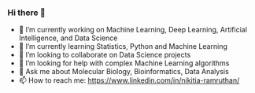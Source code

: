 ### Hi there 👋

- 🔭 I’m currently working on Machine Learning, Deep Learning, Artificial Intelligence, and Data Science
- 🌱 I’m currently learning Statistics, Python and Machine Learning
- 👯 I’m looking to collaborate on Data Science projects
- 🤔 I’m looking for help with complex Machine Learning algorithms
- 💬 Ask me about Molecular Biology, Bioinformatics, Data Analysis
- 📫 How to reach me: https://www.linkedin.com/in/nikitia-ramruthan/
